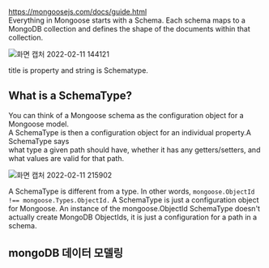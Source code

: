 https://mongoosejs.com/docs/guide.html <br>
  Everything in Mongoose starts with a Schema. Each schema maps to a MongoDB collection and defines the shape
of the documents within that collection.

![화면 캡처 2022-02-11 144121](https://user-images.githubusercontent.com/73014464/153542978-525d5008-6b87-4309-9b3e-eba5f025823e.png)

title is property and string is Schematype.

## What is a SchemaType?
You can think of a Mongoose schema as the configuration object for a Mongoose model. <br>
A SchemaType is then a configuration object for an individual property.A SchemaType says <br>
what type a given path should have, whether it has any getters/setters, and what values are valid for that path. <br>


![화면 캡처 2022-02-11 215902](https://user-images.githubusercontent.com/73014464/153595596-132a7d7c-6401-4987-9cad-3cd0e810250e.png)

A SchemaType is different from a type. In other words, ```mongoose.ObjectId !== mongoose.Types.ObjectId.``` A SchemaType is just a configuration object for Mongoose. An instance of the mongoose.ObjectId SchemaType doesn't actually create MongoDB ObjectIds, it is just a configuration for a path in a schema.

## mongoDB 데이터 모델링
